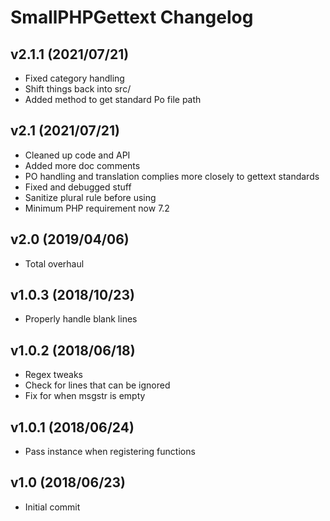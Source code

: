# SmallPHPGettext Changelog
## v2.1.1 (2021/07/21)
- Fixed category handling
- Shift things back into src/
- Added method to get standard Po file path

## v2.1 (2021/07/21)
- Cleaned up code and API
- Added more doc comments
- PO handling and translation complies more closely to gettext standards
- Fixed and debugged stuff
- Sanitize plural rule before using
- Minimum PHP requirement now 7.2

## v2.0 (2019/04/06)
- Total overhaul

## v1.0.3 (2018/10/23)
- Properly handle blank lines

## v1.0.2 (2018/06/18)
- Regex tweaks
- Check for lines that can be ignored
- Fix for when msgstr is empty

## v1.0.1 (2018/06/24)
- Pass instance when registering functions

## v1.0 (2018/06/23)
- Initial commit